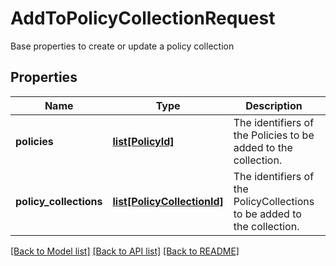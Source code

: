# AddToPolicyCollectionRequest

Base properties to create or update a policy collection

## Properties
Name | Type | Description | Notes
------------ | ------------- | ------------- | -------------
**policies** | [**list[PolicyId]**](PolicyId.md) | The identifiers of the Policies to be added to the collection. | [optional] 
**policy_collections** | [**list[PolicyCollectionId]**](PolicyCollectionId.md) | The identifiers of the PolicyCollections to be added to the collection. | [optional] 

[[Back to Model list]](../README.md#documentation-for-models) [[Back to API list]](../README.md#documentation-for-api-endpoints) [[Back to README]](../README.md)


